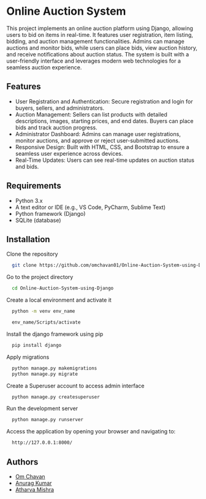 
# Online Auction System 

This project implements an online auction platform using Django, allowing users to bid on items in real-time. It features user registration, item listing, bidding, and auction management functionalities. Admins can manage auctions and monitor bids, while users can place bids, view auction history, and receive notifications about auction status. The system is built with a user-friendly interface and leverages modern web technologies for a seamless auction experience.






## Features

- User Registration and Authentication: Secure registration and login for buyers, sellers, and administrators.
- Auction Management: Sellers can list products with detailed descriptions, images, starting prices, and end dates. Buyers can place bids and track auction progress.
- Administrator Dashboard: Admins can manage user registrations, monitor auctions, and approve or reject user-submitted auctions.
- Responsive Design: Built with HTML, CSS, and Bootstrap to ensure a seamless user experience across devices.
- Real-Time Updates: Users can see real-time updates on auction status and bids.


## Requirements

- Python 3.x
- A text editor or IDE (e.g., VS Code, PyCharm, Sublime Text)
- Python framework (Django)
- SQLite (database)



## Installation

Clone the repository

```bash
  git clone https://github.com/omchavan01/Online-Auction-System-using-Django.git
```

Go to the project directory

```bash
  cd Online-Auction-System-using-Django
```

Create a local environment and activate it

```bash
  python -m venv env_name

  env_name/Scripts/activate
```

Install the django framework using pip

```bash
  pip install django
```

Apply migrations

```bash
  python manage.py makemigrations
  python manage.py migrate
```

Create a Superuser account to access admin interface

```bash
  python manage.py createsuperuser
```

Run the development server

```bash
  python manage.py runserver
```

Access the application by opening your browser and navigating to:

```bash
  http://127.0.0.1:8000/
```
## Authors

- [Om Chavan](https://github.com/omchavan01/)
- [Anurag Kumar](https://github.com/Anurag-747/)
- [Atharva Mishra](https://github.com/atharvamishra07/)

